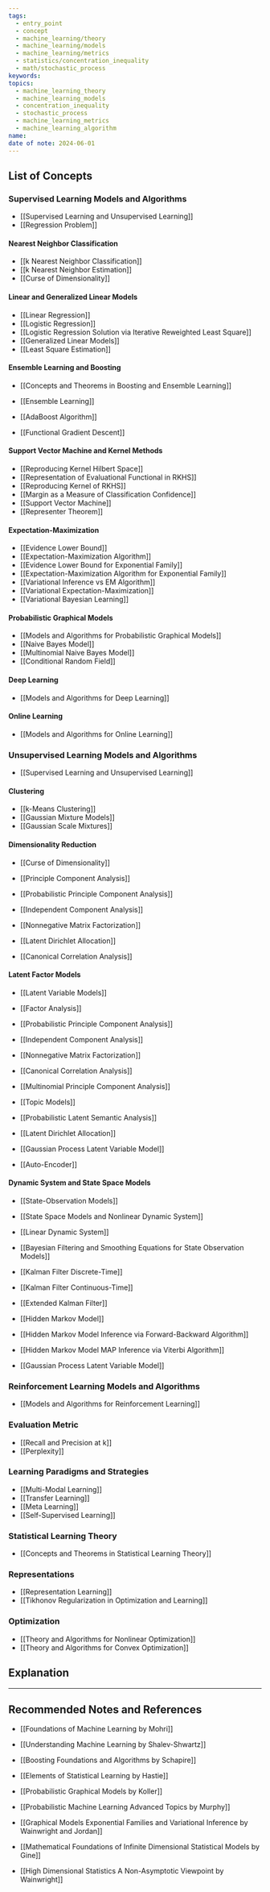 ```yaml
---
tags:
  - entry_point
  - concept
  - machine_learning/theory
  - machine_learning/models
  - machine_learning/metrics
  - statistics/concentration_inequality
  - math/stochastic_process
keywords: 
topics:
  - machine_learning_theory
  - machine_learning_models
  - concentration_inequality
  - stochastic_process
  - machine_learning_metrics
  - machine_learning_algorithm
name: 
date of note: 2024-06-01
---
```


## List of Concepts

### Supervised Learning Models and Algorithms

- [[Supervised Learning and Unsupervised Learning]]
- [[Regression Problem]]

#### Nearest Neighbor Classification

- [[k Nearest Neighbor Classification]]
- [[k Nearest Neighbor Estimation]]
- [[Curse of Dimensionality]]

#### Linear and Generalized Linear Models

- [[Linear Regression]]
- [[Logistic Regression]]
- [[Logistic Regression Solution via Iterative Reweighted Least Square]]
- [[Generalized Linear Models]]
- [[Least Square Estimation]]

#### Ensemble Learning and Boosting

- [[Concepts and Theorems in Boosting and Ensemble Learning]]

- [[Ensemble Learning]]
- [[AdaBoost Algorithm]]
- [[Functional Gradient Descent]]

#### Support Vector Machine and Kernel Methods

- [[Reproducing Kernel Hilbert Space]]
- [[Representation of Evaluational Functional in RKHS]]
- [[Reproducing Kernel of RKHS]]
- [[Margin as a Measure of Classification Confidence]]
- [[Support Vector Machine]]
- [[Representer Theorem]]

#### Expectation-Maximization 

- [[Evidence Lower Bound]]
- [[Expectation-Maximization Algorithm]]
- [[Evidence Lower Bound for Exponential Family]]
- [[Expectation-Maximization Algorithm for Exponential Family]]
- [[Variational Inference vs EM Algorithm]]
- [[Variational Expectation-Maximization]]
- [[Variational Bayesian Learning]]

#### Probabilistic Graphical Models

- [[Models and Algorithms for Probabilistic Graphical Models]]
- [[Naive Bayes Model]]
- [[Multinomial Naive Bayes Model]]
- [[Conditional Random Field]]

#### Deep Learning

- [[Models and Algorithms for Deep Learning]]

#### Online Learning

- [[Models and Algorithms for Online Learning]]


### Unsupervised Learning Models and Algorithms

- [[Supervised Learning and Unsupervised Learning]]

#### Clustering

- [[k-Means Clustering]]
- [[Gaussian Mixture Models]]
- [[Gaussian Scale Mixtures]]

#### Dimensionality Reduction

- [[Curse of Dimensionality]]

- [[Principle Component Analysis]]
- [[Probabilistic Principle Component Analysis]]
- [[Independent Component Analysis]]
- [[Nonnegative Matrix Factorization]]
- [[Latent Dirichlet Allocation]]

- [[Canonical Correlation Analysis]]

#### Latent Factor Models

- [[Latent Variable Models]]
- [[Factor Analysis]]
- [[Probabilistic Principle Component Analysis]]
- [[Independent Component Analysis]]
- [[Nonnegative Matrix Factorization]]
- [[Canonical Correlation Analysis]]
- [[Multinomial Principle Component Analysis]]


- [[Topic Models]]
- [[Probabilistic Latent Semantic Analysis]]
- [[Latent Dirichlet Allocation]]


- [[Gaussian Process Latent Variable Model]]

- [[Auto-Encoder]]

#### Dynamic System and State Space Models

- [[State-Observation Models]]
- [[State Space Models and Nonlinear Dynamic System]]
- [[Linear Dynamic System]]

- [[Bayesian Filtering and Smoothing Equations for State Observation Models]]

- [[Kalman Filter Discrete-Time]]
- [[Kalman Filter Continuous-Time]]
- [[Extended Kalman Filter]]

- [[Hidden Markov Model]]
- [[Hidden Markov Model Inference via Forward-Backward Algorithm]]
- [[Hidden Markov Model MAP Inference via Viterbi Algorithm]]

- [[Gaussian Process Latent Variable Model]]



### Reinforcement Learning Models and Algorithms

- [[Models and Algorithms for Reinforcement Learning]]

### Evaluation Metric

- [[Recall and Precision at k]]
- [[Perplexity]]

### Learning Paradigms and Strategies

- [[Multi-Modal Learning]]
- [[Transfer Learning]]
- [[Meta Learning]]
- [[Self-Supervised Learning]]

### Statistical Learning Theory

- [[Concepts and Theorems in Statistical Learning Theory]]

### Representations

- [[Representation Learning]]
- [[Tikhonov Regularization in Optimization and Learning]]

### Optimization

- [[Theory and Algorithms for Nonlinear Optimization]]
- [[Theory and Algorithms for Convex Optimization]]



## Explanation





-----------
##  Recommended Notes and References


- [[Foundations of Machine Learning by Mohri]]
- [[Understanding Machine Learning by Shalev-Shwartz]]
- [[Boosting Foundations and Algorithms by Schapire]]
- [[Elements of Statistical Learning by Hastie]]


- [[Probabilistic Graphical Models by Koller]]
- [[Probabilistic Machine Learning Advanced Topics by Murphy]]
- [[Graphical Models Exponential Families and Variational Inference by Wainwright and Jordan]]




- [[Mathematical Foundations of Infinite Dimensional Statistical Models by Gine]]
- [[High Dimensional Statistics A Non-Asymptotic Viewpoint by Wainwright]]